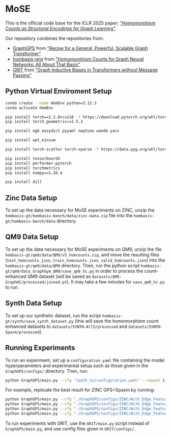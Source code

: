 # MoSE

This is the official code base for the ICLR 2025 paper: _["Homomorphism Counts as Structural Encodings for Graph Learning"](https://arxiv.org/abs/2410.18676)_.

Our repository combines the repositories from:
- [GraphGPS](https://github.com/rampasek/GraphGPS.git) from ["Recipe for a General, Powerful, Scalable Graph Transformer"](https://arxiv.org/abs/2205.12454)
- [hombasis-gnn](https://github.com/ejin700/hombasis-gnn.git) from ["Homomorphism Counts for Graph Neural Networks: All About That Basis"](https://arxiv.org/abs/2402.08595)
- [GRIT](https://github.com/LiamMa/GRIT) from ["Graph Inductive Biases in Transformers without Message Passing"](https://arxiv.org/abs/2305.17589)

## Python Virtual Enviroment Setup

```bash
conda create --name HomEnv python=3.12.3
conda activate HomEnv

pip install torch==2.2.0+cu118 -f https://download.pytorch.org/whl/torch_stable.html
pip install torch_geometric==2.5.3

pip install ogb easydict pyyaml neptune wandb yacs

pip install opt_einsum

pip install torch-scatter torch-sparse -f https://data.pyg.org/whl/torch-2.2.1+cu118.html

pip install tensorboardX
pip install performer-pytorch
pip install torchmetrics
pip install numpy==1.26.4

pip install dill
```

## Zinc Data Setup
To set up the data necessary for MoSE experiments on ZINC, unzip the `hombasis-gt/hombasis-bench/data/zinc-data.zip` file into the `hombasis-gt/hombasis-bench/data` directory. 

## QM9 Data Setup
To set up the data necessary for MoSE experiments on QM9, unzip the file `hombasis-gt/qm9/data/QM9/v5_homcounts.zip`, and move the resulting files (`test_homcounts.json`, `train_homcounts.json`, `valid_homcounts.json`) into the `hombasis-gt/qm9/data/QM9` directory. Then, run the python script `hombasis-gt/qm9/data_GraphGym_QM9/save_qm9_hc.py` in order to process the count-enhanced QM9 dataset (will be saved as `datasets/QM9-GraphHC/processed/joined.pt`). It may take a few minutes for `save_qm9_hc.py` to run.

## Synth Data Setup
To set up our synthetic dataset, run the script `hombasis-gt/synth/save_synth_dataset.py` (this will save the homomorphism count enhanced datasets to `datasets/SYNTH-All5/processed` and `datasets/SYNTH-Spasm/processed`). 

## Running Experiments
To run an experiment, set up a `configuration.yaml` file containing the model hyperparameters and experimental setup such as those given in the `GraphGPS/configs/` directory. Then, run:

```bash
python GraphGPS/main.py --cfg "/path_to/configuration.yaml" --repeat 1 wandb.use True
```

For example, replicate the best result for ZINC GPS+Spasm by running:

```bash
python GraphGPS/main.py --cfg "./GraphGPS/configs/ZINC/With_Edge_Features/GPSe/+spasm.yaml" --repeat 1 wandb.use True seed 0
python GraphGPS/main.py --cfg "./GraphGPS/configs/ZINC/With_Edge_Features/GPSe/+spasm.yaml" --repeat 1 wandb.use True seed 14
python GraphGPS/main.py --cfg "./GraphGPS/configs/ZINC/With_Edge_Features/GPSe/+spasm.yaml" --repeat 1 wandb.use True seed 48
python GraphGPS/main.py --cfg "./GraphGPS/configs/ZINC/With_Edge_Features/GPSe/+spasm.yaml" --repeat 1 wandb.use True seed 96
```

To run experiments with GRIT, use the `GRIT/main.py` script instead of `GraphGPS/main.py`, and use config files given in `GRIT/configs/`.
